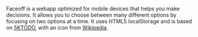 Faceoff is a webapp optimized for mobile devices that helps you make decisions. It allows you to choose between many different options by focusing on two options at a time. It uses HTML5 localStorage and is based on [5KTODO](http://www.psychicorigami.com/2008/12/24/a-5k-javascript-local-storage-backed-todo-list-app/), with an icon from [Wikipedia](https://en.wikipedia.org/wiki/File:4-tournament.svg).
